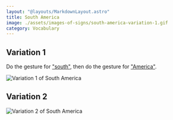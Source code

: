```yaml
---
layout: "@layouts/MarkdownLayout.astro"
title: South America
image: ./assets/images-of-signs/south-america-variation-1.gif
category: Vocabulary
---
```


## Variation 1

Do the gesture for ["south"](./south),
then do the gesture for ["America"](./america).

![Variation 1 of South America](@signs/south-america-variation-1.gif)

## Variation 2

![Variation 2 of South America](@signs/south-america-variation-2.gif)
